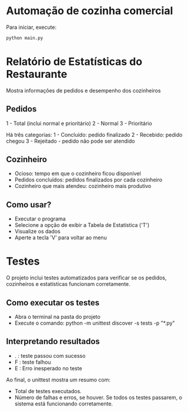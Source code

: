# Automação de cozinha comercial

Para iniciar, execute:

```bash
python main.py
```

# Relatório de Estatísticas do Restaurante
Mostra informações de pedidos e desempenho dos cozinheiros

## Pedidos
1 - Total (inclui normal e prioritário)
2 - Normal
3 - Prioritário

Há três categorias:
1 - Concluído: pedido finalizado
2 - Recebido: pedido chegou
3 - Rejeitado - pedido não pode ser atendido

## Cozinheiro
- Ocioso: tempo em que o cozinheiro ficou disponível
- Pedidos concluídos: pedidos finalizados por cada cozinheiro
- Cozinheiro que mais atendeu: cozinheiro mais produtivo

## Como usar?
- Executar o programa
- Selecione a opção de exibir a Tabela de Estatística ('T')
- Visualize os dados
- Aperte a tecla 'V' para voltar ao menu

# Testes
O projeto inclui testes automatizados para verificar se os pedidos, cozinheiros e estatísticas funcionam corretamente.

## Como executar os testes
- Abra o terminal na pasta do projeto
- Execute o comando: python -m unittest discover -s tests -p "*.py"

## Interpretando resultados
- . : teste passou com sucesso
- F : teste falhou
- E : Erro inesperado no teste

Ao final, o unittest mostra um resumo com:
- Total de testes executados.
- Número de falhas e erros, se houver.
Se todos os testes passarem, o sistema está funcionando corretamente.
